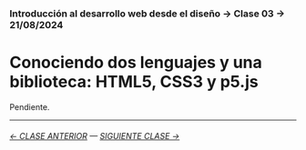 ### Introducción al desarrollo web desde el diseño → Clase 03 → 21/08/2024

# Conociendo dos lenguajes y una biblioteca: HTML5, CSS3 y p5.js

Pendiente.

- - - - - - - 

###### [← CLASE ANTERIOR](https://github.com/profesorfaco/dno096-2024/tree/main/clase-02) — [SIGUIENTE CLASE →](https://github.com/profesorfaco/dno096-2024/tree/main/clase-04)


